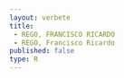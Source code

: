 ```yaml
---
layout: verbete
title:
 - REGO, FRANCISCO RICARDO
 - REGO, Francisco Ricardo
published: false
type: R
---
```


